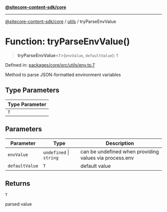 [**@sitecore-content-sdk/core**](../../README.md)

***

[@sitecore-content-sdk/core](../../README.md) / [utils](../README.md) / tryParseEnvValue

# Function: tryParseEnvValue()

> **tryParseEnvValue**\<`T`\>(`envValue`, `defaultValue`): `T`

Defined in: [packages/core/src/utils/env.ts:7](https://github.com/Sitecore/xmc-jss-dev/blob/9249852e679f8a82eeff2dd39bb5b46c85431c25/packages/core/src/utils/env.ts#L7)

Method to parse JSON-formatted environment variables

## Type Parameters

| Type Parameter |
| ------ |
| `T` |

## Parameters

| Parameter | Type | Description |
| ------ | ------ | ------ |
| `envValue` | `undefined` \| `string` | can be undefined when providing values via process.env |
| `defaultValue` | `T` | default value |

## Returns

`T`

parsed value
